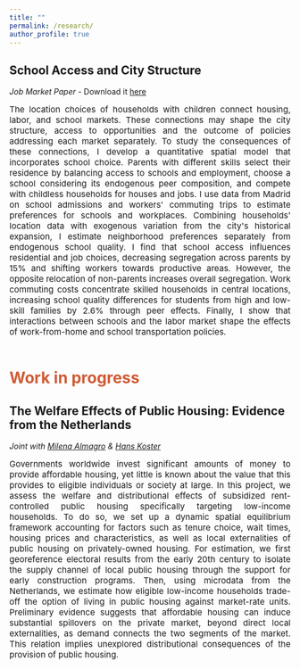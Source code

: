 ```yaml
---
title: ""
permalink: /research/
author_profile: true
---
```


## School Access and City Structure
*Job Market Paper* - Download it <a href="https://giorgiopietrabissa.github.io/files/school_sorting.pdf" target="_blank">here</a>

<div align='justify'>
  <span style="font-size:15px">
  The location choices of households with children connect housing, labor, and school markets. These connections may shape the city structure, access to opportunities and the outcome of policies addressing each market separately. To study the consequences of these connections, I develop a quantitative spatial model that incorporates school choice. Parents with different skills select their residence by balancing access to schools and employment, choose a school considering its endogenous peer composition, and compete with childless households for houses and jobs. I use data from Madrid on school admissions and workers' commuting trips to estimate preferences for schools and workplaces. Combining households' location data with exogenous variation from the city's historical expansion, I estimate neighborhood preferences separately from endogenous school quality. I find that school access influences residential and job choices, decreasing segregation across parents by 15% and shifting workers towards productive areas. However, the opposite relocation of non-parents increases overall segregation. Work commuting costs concentrate skilled households in central locations, increasing school quality differences for students from high and low-skill families by 2.6% through peer effects. Finally, I show that interactions between schools and the labor market shape the effects of work-from-home and school transportation policies.   
  </span>
</div>
<br />

# <span style="color:#CF5C36"> Work in progress </span>

## The Welfare Effects of Public Housing: Evidence from the Netherlands
*Joint with <a href="https://www.milena-almagro.com/" target="_blank">Milena Almagro</a> & <a href="https://www.urbaneconomics.nl/" target="_blank">Hans Koster</a>*

<div align='justify'>
<span style="font-size:15px">
Governments worldwide invest significant amounts of money to provide affordable housing, yet little is known about the value that this provides to eligible individuals or society at large. In this project, we assess the welfare and distributional effects of subsidized rent-controlled public housing specifically targeting low-income households. To do so, we set up a dynamic spatial equilibrium framework accounting for factors such as tenure choice, wait times, housing prices and characteristics, as well as local externalities of public housing on privately-owned housing. For estimation, we first georeference electoral results from the early 20th century to isolate the supply channel of local public housing through the support for early construction programs. Then, using microdata from the Netherlands, we estimate how eligible low-income households trade-off the option of living in public housing against market-rate units. Preliminary evidence suggests that affordable housing can induce substantial spillovers on the private market, beyond direct local externalities, as demand connects the two segments of the market. This relation implies unexplored distributional consequences of the provision of public housing.
</span>
</div>
